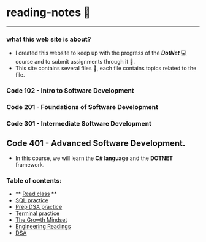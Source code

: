 # reading-notes 📖

---

### what this web site is about?

- I created this website to keep up with the progress of the ***DotNet*** 💻 course and to submit assignments through it 📨.
-  This site contains several files 📁, each file contains topics related to the file.

### Code 102 - Intro to Software Development

### Code 201 - Foundations of Software Development

### Code 301 - Intermediate Software Development

## **Code 401 - Advanced Software Development.**

- In this course, we will learn the **C# language** and the **DOTNET** framework.

### Table of contents: 

- ** [Read class](https://github.com/alharet7/reading-notes/tree/main/Read-classes) **
- [SQL practice](https://github.com/alharet7/reading-notes/blob/main/sql.md)
- [Prep DSA practice](https://github.com/alharet7/reading-notes/blob/main/Prep-DSA-Practice.md)
- [Terminal practice](https://github.com/alharet7/reading-notes/blob/main/Practice-in-the-Terminal.md)
- [The Growth Mindset](https://github.com/alharet7/reading-notes/blob/main/The-Growth-Mindset.md)
- [Engineering Readings](https://github.com/alharet7/reading-notes/blob/main/Engineering-Readings.md)
- [DSA](https://github.com/alharet7/reading-notes/blob/main/DSA.md)
